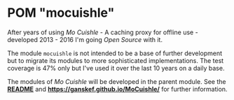# POM "mocuishle"

After years of using *Mo Cuishle* - A caching proxy for offline use - developed 2013 - 2016 I'm going *Open Source* with it.

The module `mocuishle` is not intended to be a base of further development but to migrate its modules to more sophisticated implementations. The test coverage is 47% only but I've used it over the last 10 years on a daily base.

The modules of *Mo Cuishle* will be developed in the parent module. See the **[README](../README.md)** and **https://ganskef.github.io/MoCuishle/** for further information.